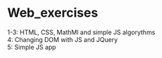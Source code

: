 # Web_exercises
1-3: HTML, CSS, MathMl and simple JS algorythms</br>
4: Changing DOM with JS and JQuery</br>
5: Simple JS app
